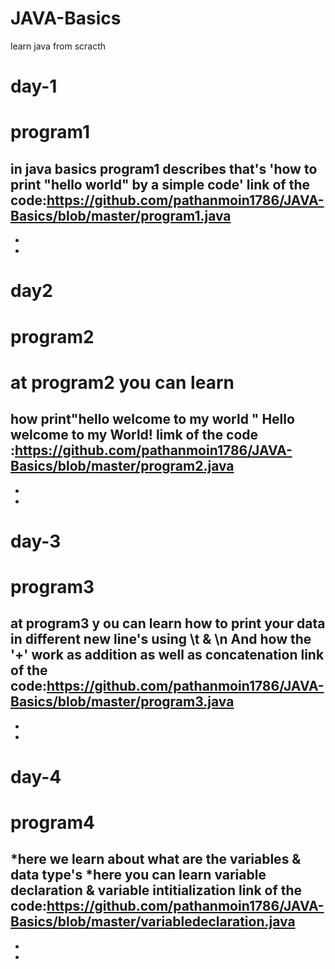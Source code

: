 # JAVA-Basics
learn java from scracth
# day-1
 # program1 
 in java basics program1 describes that's 
 'how to print "hello world" by a simple code'
link of the code:https://github.com/pathanmoin1786/JAVA-Basics/blob/master/program1.java
-
-
-
# day2
 # program2
 # at program2 you can learn 
 how print"hello welcome to my world " 
 Hello
 welcome to
        my
                         World! 
limk of the code :https://github.com/pathanmoin1786/JAVA-Basics/blob/master/program2.java
-
-
-
# day-3
 # program3
 at program3 y  ou can learn 
 how to print your data in different new line's using \t & \n
 And how the '+' work as addition as well as concatenation
 link of the code:https://github.com/pathanmoin1786/JAVA-Basics/blob/master/program3.java
 -
 -
 -
# day-4
 # program4
 *here we learn about what are the variables & data type's 
 *here you can learn variable declaration & variable intitialization
 link of the code:https://github.com/pathanmoin1786/JAVA-Basics/blob/master/variabledeclaration.java
 -
 -
 -
